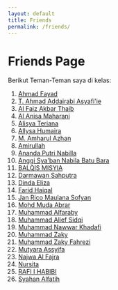 ```yaml
---
layout: default
title: Friends
permalink: /friends/
---
```


# Friends Page
<div class="friendspage">
    <p>Berikut Teman-Teman saya di kelas:</p>
    <ol>
        <li><a href="https://ahmadfayyadh.github.io/">Ahmad Fayad</a></li>
        <li><a href="https://addairabi.github.io/">T. Ahmad Addairabi Asyafi'ie</a></li>
        <li><a href="https://alfaizakbar.github.io/">Al Faiz Akbar Thaib</a></li>
        <li><a href="https://alanisamaharani.github.io/">Al Anisa Maharani</a></li>
        <li><a href="https://alisyateriana.github.io/">Alisya Teriana</a></li>
        <li><a href="https://allysahumaira.github.io/">Allysa Humaira</a></li>
        <li><a href="https://amharul.github.io/">M. Amharul Azhan</a></li>
        <li><a href="https://amirullah310.github.io/">Amirullah</a></li>
        <li><a href="https://anandaaputrinabilla.github.io/">Ananda Putri Nabilla</a></li>
        <li><a href="https://angginabilabatubara.github.io/">Anggi Sya'ban Nabila Batu Bara</a></li>
        <li><a href="https://balqismisyia.github.io/">BALQIS MISYIA</a></li>
        <li><a href="https://darmawansahputra1.github.io/">Darmawan Sahputra</a></li>
        <li><a href="https://dindaelz06.github.io/">Dinda Eliza</a></li>
        <li><a href="https://fared08.github.io/">Farid Haiqal</a></li>
        <li><a href="https://janricomaulanas.github.io/">Jan Rico Maulana Sofyan</a></li>
        <li><a href="https://mudaabrar.github.io/">Mohd Muda Abrar</a></li>
        <li><a href="https://muhammadalfaraby06.github.io/">Muhammad Alfaraby</a></li>
        <li><a href="https://alfsdqi.github.io/">Muhammad Alief Sidqi</a></li>
        <li><a href="https://khadafimuhammadnawwar.github.io/">Muhammad Nawwar Khadafi</a></li>
        <li><a href="https://muhzakyyy.github.io/">Muhammad Zaky</a></li>
        <li><a href="https://m-zakifahrezi.github.io/">Muhammad Zaky Fahrezi</a></li>
        <li><a href="https://mutyaraassyifa.github.io/">Mutyara Assyifa</a></li>
        <li><a href="https://najwaal-fajra.github.io/">Najwa Al Fajra</a></li>
        <li><a href="https://nursitaaa.github.io/">Nursita</a></li>
        <li><a href="https://rafi-i-habibi.github.io/">RAFI I HABIBI</a></li>
        <li><a href="https://syahanalfatih.github.io/">Syahan Alfatih</a></li>
    </ol>
</div>
